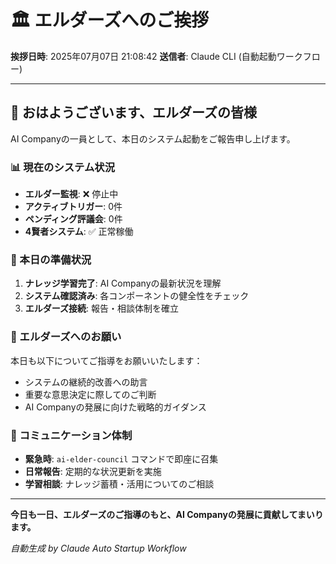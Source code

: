 # 🏛️ エルダーズへのご挨拶

**挨拶日時**: 2025年07月07日 21:08:42
**送信者**: Claude CLI (自動起動ワークフロー)

---

## 🌅 おはようございます、エルダーズの皆様

AI Companyの一員として、本日のシステム起動をご報告申し上げます。

### 📊 現在のシステム状況

- **エルダー監視**: ❌ 停止中
- **アクティブトリガー**: 0件
- **ペンディング評議会**: 0件
- **4賢者システム**: ✅ 正常稼働

### 🎯 本日の準備状況

1. **ナレッジ学習完了**: AI Companyの最新状況を理解
2. **システム確認済み**: 各コンポーネントの健全性をチェック
3. **エルダーズ接続**: 報告・相談体制を確立

### 🙏 エルダーズへのお願い

本日も以下についてご指導をお願いいたします：

- システムの継続的改善への助言
- 重要な意思決定に際してのご判断
- AI Companyの発展に向けた戦略的ガイダンス

### 💬 コミュニケーション体制

- **緊急時**: `ai-elder-council` コマンドで即座に召集
- **日常報告**: 定期的な状況更新を実施
- **学習相談**: ナレッジ蓄積・活用についてのご相談

---

**今日も一日、エルダーズのご指導のもと、AI Companyの発展に貢献してまいります。**

*自動生成 by Claude Auto Startup Workflow*
